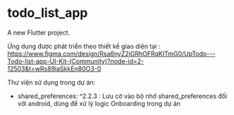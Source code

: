 # todo_list_app

A new Flutter project.

Ứng dụng được phát triển theo thiết kế giao diện tại : https://www.figma.com/design/Rsa6nyZ2jGRhOFRqKITmG0/UpTodo---Todo-list-app-UI-Kit-(Community)?node-id=2-12503&t=wRs89iaSkkEn80O3-0 

Thư viện sử dụng trong dự án:
- shared_preferences: ^2.2.3 : Lưu cờ vào bộ nhớ shared_preferences đối với android, dùng để xử lý logic Onboarding trong dự án